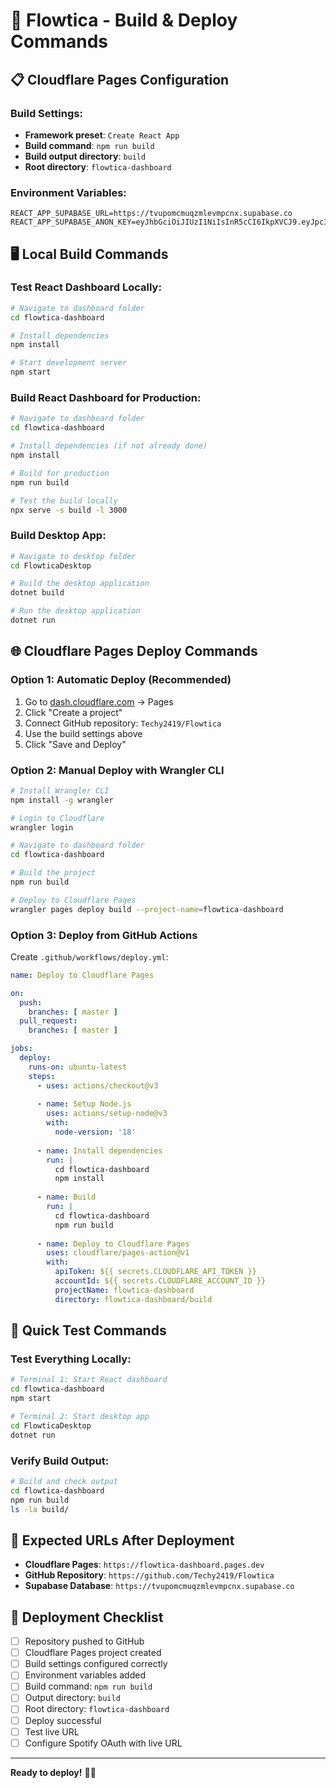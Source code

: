 # 🚀 Flowtica - Build & Deploy Commands

## 📋 Cloudflare Pages Configuration

### **Build Settings:**
- **Framework preset**: `Create React App`
- **Build command**: `npm run build`
- **Build output directory**: `build`
- **Root directory**: `flowtica-dashboard`

### **Environment Variables:**
```
REACT_APP_SUPABASE_URL=https://tvupomcmuqzmlevmpcnx.supabase.co
REACT_APP_SUPABASE_ANON_KEY=eyJhbGciOiJIUzI1NiIsInR5cCI6IkpXVCJ9.eyJpc3MiOiJzdXBhYmFzZSIsInJlZiI6InR2dXBvbWNtdXF6bWxldm1wY254Iiwicm9sZSI6ImFub24iLCJpYXQiOjE3NTcyMDg1MzMsImV4cCI6MjA3Mjc4NDUzM30.wz2Ztmz7XBa986S1r6oLkQeznqzY9d0enngzBLrXajg
```

## 🖥️ Local Build Commands

### **Test React Dashboard Locally:**
```bash
# Navigate to dashboard folder
cd flowtica-dashboard

# Install dependencies
npm install

# Start development server
npm start
```

### **Build React Dashboard for Production:**
```bash
# Navigate to dashboard folder
cd flowtica-dashboard

# Install dependencies (if not already done)
npm install

# Build for production
npm run build

# Test the build locally
npx serve -s build -l 3000
```

### **Build Desktop App:**
```bash
# Navigate to desktop folder
cd FlowticaDesktop

# Build the desktop application
dotnet build

# Run the desktop application
dotnet run
```

## 🌐 Cloudflare Pages Deploy Commands

### **Option 1: Automatic Deploy (Recommended)**
1. Go to [dash.cloudflare.com](https://dash.cloudflare.com) → Pages
2. Click "Create a project"
3. Connect GitHub repository: `Techy2419/Flowtica`
4. Use the build settings above
5. Click "Save and Deploy"

### **Option 2: Manual Deploy with Wrangler CLI**
```bash
# Install Wrangler CLI
npm install -g wrangler

# Login to Cloudflare
wrangler login

# Navigate to dashboard folder
cd flowtica-dashboard

# Build the project
npm run build

# Deploy to Cloudflare Pages
wrangler pages deploy build --project-name=flowtica-dashboard
```

### **Option 3: Deploy from GitHub Actions**
Create `.github/workflows/deploy.yml`:
```yaml
name: Deploy to Cloudflare Pages

on:
  push:
    branches: [ master ]
  pull_request:
    branches: [ master ]

jobs:
  deploy:
    runs-on: ubuntu-latest
    steps:
      - uses: actions/checkout@v3
      
      - name: Setup Node.js
        uses: actions/setup-node@v3
        with:
          node-version: '18'
          
      - name: Install dependencies
        run: |
          cd flowtica-dashboard
          npm install
          
      - name: Build
        run: |
          cd flowtica-dashboard
          npm run build
          
      - name: Deploy to Cloudflare Pages
        uses: cloudflare/pages-action@v1
        with:
          apiToken: ${{ secrets.CLOUDFLARE_API_TOKEN }}
          accountId: ${{ secrets.CLOUDFLARE_ACCOUNT_ID }}
          projectName: flowtica-dashboard
          directory: flowtica-dashboard/build
```

## 🔧 Quick Test Commands

### **Test Everything Locally:**
```bash
# Terminal 1: Start React dashboard
cd flowtica-dashboard
npm start

# Terminal 2: Start desktop app
cd FlowticaDesktop
dotnet run
```

### **Verify Build Output:**
```bash
# Build and check output
cd flowtica-dashboard
npm run build
ls -la build/
```

## 📱 Expected URLs After Deployment

- **Cloudflare Pages**: `https://flowtica-dashboard.pages.dev`
- **GitHub Repository**: `https://github.com/Techy2419/Flowtica`
- **Supabase Database**: `https://tvupomcmuqzmlevmpcnx.supabase.co`

## 🎯 Deployment Checklist

- [ ] Repository pushed to GitHub
- [ ] Cloudflare Pages project created
- [ ] Build settings configured correctly
- [ ] Environment variables added
- [ ] Build command: `npm run build`
- [ ] Output directory: `build`
- [ ] Root directory: `flowtica-dashboard`
- [ ] Deploy successful
- [ ] Test live URL
- [ ] Configure Spotify OAuth with live URL

---

**Ready to deploy!** 🚀✨
